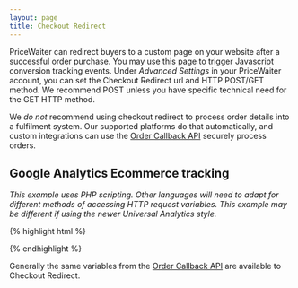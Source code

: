 ```yaml
---
layout: page
title: Checkout Redirect
---
```


PriceWaiter can redirect buyers to a custom page on your website after a successful order purchase. You may use this page to trigger Javascript conversion tracking events. Under *Advanced Settings* in your PriceWaiter account, you can set the Checkout Redirect url and HTTP POST/GET method. We recommend POST unless you have specific technical need for the GET HTTP method.

We _do not_ recommend using checkout redirect to process order details into a fulfilment system. Our supported platforms do that automatically, and custom integrations can use the [Order Callback API](/misc/order-callback.html) securely process orders.

## Google Analytics Ecommerce tracking

*This example uses PHP scripting. Other languages will need to adapt for different methods of accessing HTTP request variables.*
*This example may be different if using the newer Universal Analytics style.*

{% highlight html %}
<script>
_gaq.push(['_addItem',
    '<?php echo json_encode($_POST['pricewaiter_id']); ?>',
    '<?php echo json_encode($_POST['product_sku']); ?>',
    '<?php echo json_encode($_POST['product_name']); ?>',
    '',
    '<?php echo json_encode($_POST['unit_price']); ?>',
    '<?php echo json_encode($_POST['quantity']); ?>'
]);

_gaq.push(['_addTrans',
    '<?php echo json_encode($_POST['pricewaiter_id']); ?>',
    '<?php echo json_encode($_POST['store_name']); ?>',
    '<?php echo json_encode($_POST['total']); ?>',
    '<?php echo json_encode($_POST['tax']); ?>',
    '<?php echo json_encode($_POST['shipping']); ?>',
    '<?php echo json_encode($_POST['shipping_city']); ?>',
    '<?php echo json_encode($_POST['shipping_state']); ?>',
    '<?php echo json_encode($_POST['shipping_country']); ?>'
]);

_gaq.push(['_trackTrans']);
</script>
{% endhighlight %}

Generally the same variables from the [Order Callback API](/misc/order-callback.html) are available to Checkout Redirect.
